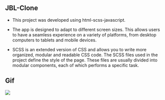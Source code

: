 ## JBL-Clone

- This project was developed using html-scss-javascript.

- The app is designed to adapt to different screen sizes. This allows users to have a seamless experience on a variety of platforms, from desktop computers to tablets and mobile devices.

- SCSS is an extended version of CSS and allows you to write more organized, modular and readable CSS code. The SCSS files used in the project define the style of the page. These files are usually divided into modular components, each of which performs a specific task.

## Gif

<img src="screen.gif">
